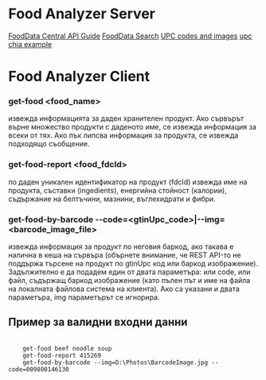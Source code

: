 # Food Analyzer Server

[FoodData Central API Guide](https://fdc.nal.usda.gov/api-guide.html)
[FoodData Search](https://fdc.nal.usda.gov/fdc-app.html#/)
[UPC codes and images](https://www.upcitemdb.com/upc/milka)
[upc chia example](https://www.upcitemdb.com/upc/856220004034)

# Food Analyzer Client

### get-food <food_name>
извежда информацията за даден хранителен продукт. Ако сървърът върне множество продукти с даденото име, се извежда информация за всеки от тях. Ако пък липсва информация за продукта, се извежда подходящо съобщение.

### get-food-report <food_fdcId>
по даден уникален идентификатор на продукт (fdcId) извежда име на продукта, съставки (ingedients), енергийна стойност (калории), съдържание на белтъчини, мазнини, въглехидрати и фибри.

### get-food-by-barcode --code=<gtinUpc_code>|--img=<barcode_image_file>
извежда информация за продукт по неговия баркод, ако такава е налична в кеша на сървъра (обърнете внимание, че REST API-то не поддържа търсене на продукт по gtinUpc код или баркод изображение). Задължително е да подадем един от двата параметъра: или code, или файл, съдържащ баркод изображение (като пълен път и име на файла на локалната файлова система на клиента). Ако са указани и двата параметъра, img параметърът се игнорира.

## Пример за валидни входни данни

<pre>
    <code>
    get-food beef noodle soup
    get-food-report 415269
    get-food-by-barcode --img=D:\Photos\BarcodeImage.jpg --code=009800146130
    </code>
</pre>